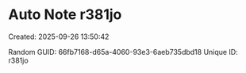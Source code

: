 ﻿# Auto Note r381jo
Created: 2025-09-26 13:50:42

Random GUID: 66fb7168-d65a-4060-93e3-6aeb735dbd18
Unique ID: r381jo
